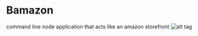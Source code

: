 # Bamazon
command line node application that acts like an amazon storefront
![alt tag](https://raw.githubusercontent.com/robbethencourt/Bamazon/blob/screen_capture_images/Bamazon-sc-1.jpg.png)